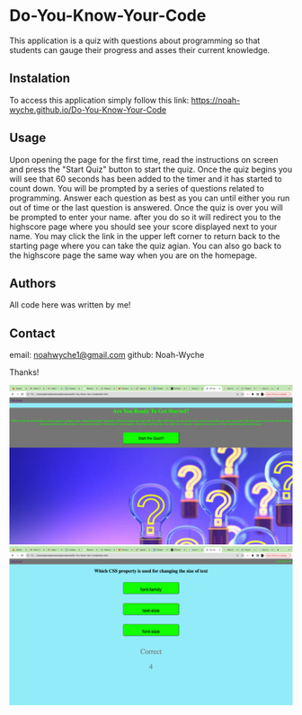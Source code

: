 # Do-You-Know-Your-Code

This application is a quiz with questions about programming so that students can gauge their progress and asses their current knowledge.

## Instalation

To access this application simply follow this link: https://noah-wyche.github.io/Do-You-Know-Your-Code

## Usage

Upon opening the page for the first time, read the instructions on screen and press the "Start Quiz" button to start the quiz. Once the quiz begins you will see that 60 seconds has been added to the timer and it has started to count down. You will be prompted by a series of questions related to programming. Answer each question as best as you can until either you run out of time or the last question is answered. Once the quiz is over you will be prompted to enter your name. after you do so it will redirect you to the highscore page where you should see your score displayed next to your name. You may click the link in the upper left corner to return back to the starting page where you can take the quiz agian. You can also go back to the highscore page the same way when you are on the homepage.

## Authors

All code here was written by me!

## Contact

email: noahwyche1@gmail.com
github: Noah-Wyche

Thanks!

![homepage of running application](<./assets/images/Screen Shot 2023-10-16 at 8.57.42 PM (2).png> "screenshot of application")
![Application mid quiz](<./assets/images/Screen Shot 2023-10-16 at 8.57.57 PM (2).png> "screenshot of quiz")
